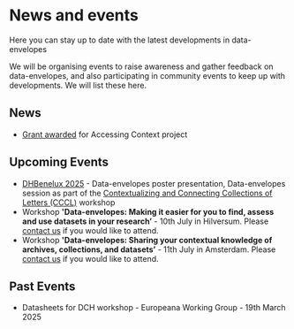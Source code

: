 # News and events
Here you can stay up to date with the latest developments in data-envelopes

We will be organising events to raise awareness and gather feedback on data-envelopes, and also participating in community events to keep up with developments. We will list these here.

## News
* [Grant awarded](https://www.huygens.knaw.nl/en/project-access-to-context-awarded-e-rihs-grant/) for Accessing Context project 

## Upcoming Events
* [DHBenelux 2025](https://2025.dhbenelux.org) - Data-envelopes poster presentation, Data-envelopes session as part of the [Contextualizing and Connecting Collections of Letters (CCCL)](https://2025.dhbenelux.org/program-workshops/#w02) workshop
* Workshop **'Data-envelopes: Making it easier for you to find, assess and use datasets in your research’** - 10th July in Hilversum. Please [contact us](contact.md) if you would like to attend.
* Workshop **'Data-envelopes: Sharing your contextual knowledge of archives, collections, and datasets’** - 11th July in Amsterdam. Please [contact us](contact.md) if you would like to attend.

## Past Events
* Datasheets for DCH workshop - Europeana Working Group - 19th March 2025
